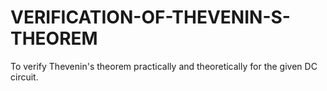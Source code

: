 # VERIFICATION-OF-THEVENIN-S-THEOREM
To verify Thevenin's theorem practically and theoretically for the given DC circuit.
